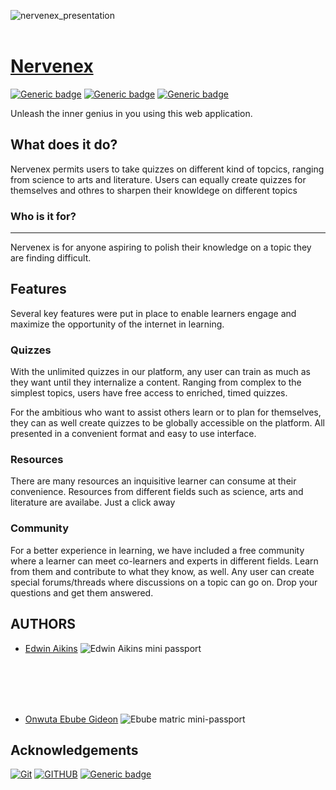 ![nervenex_presentation](https://github.com/Ebuube/Nervenex/assets/111176684/62f00897-7e24-4241-9145-688838d63d6e)
<br></br>
# [Nervenex](https://nervenex.mailchimpsites.com/)
[![Generic badge](https://img.shields.io/badge/Maintained-Yes-green.svg)](https://github.com/Ebuube/Nervenex) [![Generic badge](https://img.shields.io/badge/Made%20with-Python-blue.svg)](https://www.python.org/) [![Generic badge](https://img.shields.io/badge/contributors-2-green.svg)](#)


Unleash the inner genius in you using this web application.

What does it do?
---
Nervenex permits users to take quizzes on different kind of topcics, ranging from science to arts and literature. Users can equally create quizzes for themselves and othres to sharpen their knowldege on different topics

### Who is it for?
---
Nervenex is for anyone aspiring to polish their knowledge on a topic they are finding difficult.


## Features
Several key features were put in place to enable learners engage and maximize the opportunity of the internet in learning.


### Quizzes
With the unlimited quizzes in our platform, any user can train as much as they want until they internalize a content. Ranging from complex to the simplest topics, users have free access to enriched, timed quizzes.


For the ambitious who want to assist others learn or to plan for themselves, they can as well create quizzes to be globally accessible on the platform. All presented in a convenient format and easy to use interface.


### Resources
There are many resources an inquisitive learner can consume at their convenience. Resources from different fields such as science, arts and literature are availabe. Just a click away


### Community
For a better experience in learning, we have included a free community where a learner can meet co-learners and experts in different fields. Learn from them and contribute to what they know, as well. Any user can create special forums/threads where discussions on a topic can go on. Drop your questions and get them answered.




## AUTHORS
*  [Edwin Aikins](https://github.com/arkoaikins)
![Edwin Aikins mini passport](https://github.com/Ebuube/Nervenex/assets/111176684/f20bd679-dcf5-47a9-8486-af7cf6ac0f75)

<br></br>
<br></br>
*  [Onwuta Ebube Gideon](https://github.com/Ebuube)
![Ebube matric mini-passport](https://github.com/Ebuube/Nervenex/assets/111176684/f18bfbc9-3251-405b-8e52-4e635e395bde)


## Acknowledgements
[![Git](https://img.shields.io/badge/git-%23F05033.svg?style=for-the-badge&logo=git&logoColor=white)](https://git-scm.com/) [![GITHUB](https://img.shields.io/badge/GitHub-100000?style=for-the-badge&logo=github&logoColor=white)](https://github.com/) [![Generic badge](https://img.shields.io/badge/ALX-AFRICA-white.svg)](https://www.alxafrica.com/)
